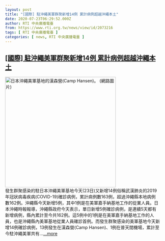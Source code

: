 ```yaml
---
layout: post
title: "[國際] 駐沖繩美軍群聚新增14例 累計病例超越沖繩本土"
date: 2020-07-23T06:29:52.000Z
author: RTI 中央廣播電臺
from: https://www.rti.org.tw/news/view/id/2073216
tags: [ RTI 中央廣播電臺 ]
categories: [ news, RTI 中央廣播電臺 ]
---
```

<!--1595485792000-->
[[國際] 駐沖繩美軍群聚新增14例 累計病例超越沖繩本土](https://www.rti.org.tw/news/view/id/2073216)
------

<div>
<img src="https://static.rti.org.tw/assets/thumbnails/2020/07/15/4a08efa7a3e06492621c6c134ec8a659.jpg" width="360" alt="日本沖繩美軍基地的漢森營(Camp Hansen)。 (網路圖片)" title="日本沖繩美軍基地的漢森營(Camp Hansen)。 (網路圖片)"><br>發生群聚感染的駐日本沖繩美軍基地今天(23日)又新增14例俗稱武漢肺炎的2019年冠狀病毒疾病(COVID-19)確診病例，累計病例數163例，超過沖繩縣本地病例數162例。沖繩縣今天新增5例，其中1例是在美軍嘉手納基地工作的從業人員。日本沖繩時報報導，沖繩縣政府今天表示，單日新增5例確診病例，是連續5天都有新增病例，縣內累計至今共162例。這5例中的1例是在美軍嘉手納基地工作的人員，也是沖繩縣內美軍基地從業人員確診首例。而發生群聚感染的美軍基地今天新增14例確診病例，13例發生在漢森營(Camp Hansen)、1例在普天間機場，累計至今駐沖繩美軍共有...<a target="_blank" href="https://www.rti.org.tw/news/view/id/2073216">...more</a>
</div>
